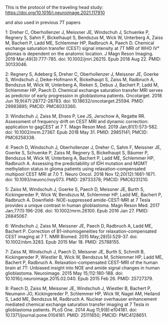 This is the protocol of the traveling head study:
https://doi.org/10.1016/j.neuroimage.2021.117910

and also used in previous 7T papers

1: Dreher C, Oberhollenzer J, Meissner JE, Windschuh J, Schuenke P, Regnery S,
Sahm F, Bickelhaupt S, Bendszus M, Wick W, Unterberg A, Zaiss M, Bachert P, Ladd
ME, Schlemmer HP, Radbruch A, Paech D. Chemical exchange saturation transfer
(CEST) signal intensity at 7T MRI of WHO IV° gliomas is dependent on the
anatomic location. J Magn Reson Imaging. 2019 Mar;49(3):777-785. doi:
10.1002/jmri.26215. Epub 2018 Aug 22. PMID: 30133046.

2: Regnery S, Adeberg S, Dreher C, Oberhollenzer J, Meissner JE, Goerke S,
Windschuh J, Deike-Hofmann K, Bickelhaupt S, Zaiss M, Radbruch A, Bendszus M,
Wick W, Unterberg A, Rieken S, Debus J, Bachert P, Ladd M, Schlemmer HP, Paech
D. Chemical exchange saturation transfer MRI serves as predictor of early
progression in glioblastoma patients. Oncotarget. 2018 Jun 19;9(47):28772-28783.
doi: 10.18632/oncotarget.25594. PMID: 29983895; PMCID: PMC6033360.

3: Windschuh J, Zaiss M, Ehses P, Lee JS, Jerschow A, Regatte RR. Assessment of
frequency drift on CEST MRI and dynamic correction: application to gagCEST at 7
T. Magn Reson Med. 2019 Jan;81(1):573-582. doi: 10.1002/mrm.27367. Epub 2018 May
31. PMID: 29851141; PMCID: PMC6258338.

4: Paech D, Windschuh J, Oberhollenzer J, Dreher C, Sahm F, Meissner JE, Goerke
S, Schuenke P, Zaiss M, Regnery S, Bickelhaupt S, Bäumer P, Bendszus M, Wick W,
Unterberg A, Bachert P, Ladd ME, Schlemmer HP, Radbruch A. Assessing the
predictability of IDH mutation and MGMT methylation status in glioma patients
using relaxation-compensated multipool CEST MRI at 7.0 T. Neuro Oncol. 2018 Nov
12;20(12):1661-1671. doi: 10.1093/neuonc/noy073. PMID: 29733378; PMCID:
PMC6231210.

5: Zaiss M, Windschuh J, Goerke S, Paech D, Meissner JE, Burth S, Kickingereder
P, Wick W, Bendszus M, Schlemmer HP, Ladd ME, Bachert P, Radbruch A. Downfield-
NOE-suppressed amide-CEST-MRI at 7 Tesla provides a unique contrast in human
glioblastoma. Magn Reson Med. 2017 Jan;77(1):196-208. doi: 10.1002/mrm.26100.
Epub 2016 Jan 27. PMID: 26845067.

6: Windschuh J, Zaiss M, Meissner JE, Paech D, Radbruch A, Ladd ME, Bachert P.
Correction of B1-inhomogeneities for relaxation-compensated CEST imaging at 7 T.
NMR Biomed. 2015 May;28(5):529-37. doi: 10.1002/nbm.3283. Epub 2015 Mar 18.
PMID: 25788155.

7: Zaiss M, Windschuh J, Paech D, Meissner JE, Burth S, Schmitt B, Kickingereder
P, Wiestler B, Wick W, Bendszus M, Schlemmer HP, Ladd ME, Bachert P, Radbruch A.
Relaxation-compensated CEST-MRI of the human brain at 7T: Unbiased insight into
NOE and amide signal changes in human glioblastoma. Neuroimage. 2015 May
15;112:180-188. doi: 10.1016/j.neuroimage.2015.02.040. Epub 2015 Feb 26. PMID:
25727379.

8: Paech D, Zaiss M, Meissner JE, Windschuh J, Wiestler B, Bachert P, Neumann
JO, Kickingereder P, Schlemmer HP, Wick W, Nagel AM, Heiland S, Ladd ME,
Bendszus M, Radbruch A. Nuclear overhauser enhancement mediated chemical
exchange saturation transfer imaging at 7 Tesla in glioblastoma patients. PLoS
One. 2014 Aug 11;9(8):e104181. doi: 10.1371/journal.pone.0104181. PMID:
25111650; PMCID: PMC4128651.